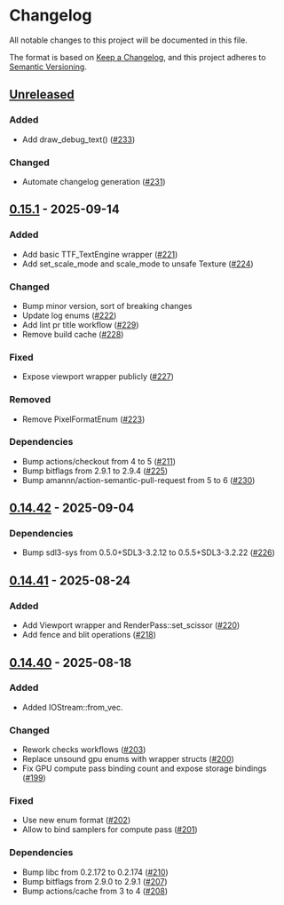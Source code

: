 # Changelog

All notable changes to this project will be documented in this file.

The format is based on [Keep a Changelog](https://keepachangelog.com/en/1.0.0/),
and this project adheres to [Semantic Versioning](https://semver.org/spec/v2.0.0.html).

## [Unreleased]

### <!-- 0 -->Added
- Add draw_debug_text() ([#233](https://github.com/vhspace/sdl3-rs/pull/233))

### <!-- 1 -->Changed
- Automate changelog generation ([#231](https://github.com/vhspace/sdl3-rs/pull/231))

## [0.15.1] - 2025-09-14

### <!-- 0 -->Added
- Add basic TTF_TextEngine wrapper ([#221](https://github.com/vhspace/sdl3-rs/pull/221))
- Add set_scale_mode and scale_mode to unsafe Texture ([#224](https://github.com/vhspace/sdl3-rs/pull/224))

### <!-- 1 -->Changed
- Bump minor version, sort of breaking changes
- Update log enums ([#222](https://github.com/vhspace/sdl3-rs/pull/222))
- Add lint pr title workflow ([#229](https://github.com/vhspace/sdl3-rs/pull/229))
- Remove build cache ([#228](https://github.com/vhspace/sdl3-rs/pull/228))

### <!-- 2 -->Fixed
- Expose viewport wrapper publicly ([#227](https://github.com/vhspace/sdl3-rs/pull/227))

### <!-- 3 -->Removed
- Remove PixelFormatEnum ([#223](https://github.com/vhspace/sdl3-rs/pull/223))

### <!-- 4 -->Dependencies
- Bump actions/checkout from 4 to 5 ([#211](https://github.com/vhspace/sdl3-rs/pull/211))
- Bump bitflags from 2.9.1 to 2.9.4 ([#225](https://github.com/vhspace/sdl3-rs/pull/225))
- Bump amannn/action-semantic-pull-request from 5 to 6 ([#230](https://github.com/vhspace/sdl3-rs/pull/230))

## [0.14.42] - 2025-09-04

### <!-- 4 -->Dependencies
- Bump sdl3-sys from 0.5.0+SDL3-3.2.12 to 0.5.5+SDL3-3.2.22 ([#226](https://github.com/vhspace/sdl3-rs/pull/226))

## [0.14.41] - 2025-08-24

### <!-- 0 -->Added
- Add Viewport wrapper and RenderPass::set_scissor ([#220](https://github.com/vhspace/sdl3-rs/pull/220))
- Add fence and blit operations ([#218](https://github.com/vhspace/sdl3-rs/pull/218))

## [0.14.40] - 2025-08-18

### <!-- 0 -->Added
- Added IOStream::from_vec.

### <!-- 1 -->Changed
- Rework checks workflows ([#203](https://github.com/vhspace/sdl3-rs/pull/203))
- Replace unsound gpu enums with wrapper structs ([#200](https://github.com/vhspace/sdl3-rs/pull/200))
- Fix GPU compute pass binding count and expose storage bindings ([#199](https://github.com/vhspace/sdl3-rs/pull/199))

### <!-- 2 -->Fixed
- Use new enum format ([#202](https://github.com/vhspace/sdl3-rs/pull/202))
- Allow to bind samplers for compute pass ([#201](https://github.com/vhspace/sdl3-rs/pull/201))

### <!-- 4 -->Dependencies
- Bump libc from 0.2.172 to 0.2.174 ([#210](https://github.com/vhspace/sdl3-rs/pull/210))
- Bump bitflags from 2.9.0 to 2.9.1 ([#207](https://github.com/vhspace/sdl3-rs/pull/207))
- Bump actions/cache from 3 to 4 ([#208](https://github.com/vhspace/sdl3-rs/pull/208))

[unreleased]: https://github.com/vhspace/sdl3-rs/compare/v0.15.1...HEAD
[0.15.1]: https://github.com/vhspace/sdl3-rs/compare/v0.14.42...v0.15.1
[0.14.42]: https://github.com/vhspace/sdl3-rs/compare/v0.14.41...v0.14.42
[0.14.41]: https://github.com/vhspace/sdl3-rs/compare/v0.14.40...v0.14.41
[0.14.40]: https://github.com/vhspace/sdl3-rs/compare/v0.14.36...v0.14.40

<!-- generated by git-cliff -->
